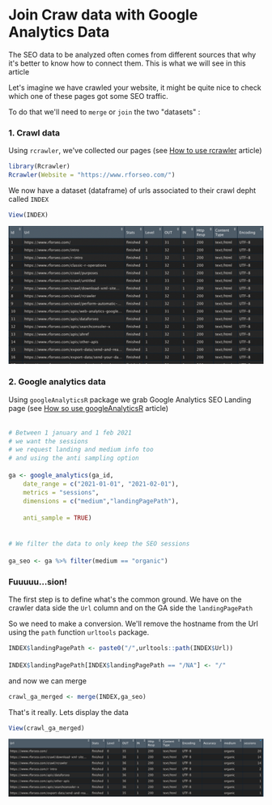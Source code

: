 # Join Craw data with Google Analytics Data

The SEO data to be analyzed often comes from different sources that why it's better to know how to connect them. This is what we will see in this article  
  
Let's imagine we have crawled your website, it might be quite nice to check which one of these pages got some SEO traffic. 

To do that we'll need to `merge` or `join` the two "datasets" :

### 1. Crawl data

Using `rcrawler`, we've collected our pages  \(see [How to use rcrawler](../crawl/rcrawler.md) article\)

```r
library(Rcrawler)
Rcrawler(Website = "https://www.rforseo.com/")
```

We now have a dataset \(dataframe\) of urls associated to their crawl depht called `INDEX`

```r
View(INDEX)
```

![second column is the url](../.gitbook/assets/screenshot-2021-04-21-at-11.11.18-pm.png)

### 2. Google analytics data

Using `googleAnalyticsR` package we grab Google Analytics SEO Landing page \(see [How so use googleAnalyticsR](../apis/web-analytics-google-analytics.md) article\)

```r

# Between 1 january and 1 feb 2021
# we want the sessions
# we request landing and medium info too 
# and using the anti sampling option

ga <- google_analytics(ga_id, 
    date_range = c("2021-01-01", "2021-02-01"),
    metrics = "sessions",
    dimensions = c("medium","landingPagePath"),

    anti_sample = TRUE)


# We filter the data to only keep the SEO sessions

ga_seo <- ga %>% filter(medium == "organic")
```

### Fuuuuu...sion!

The first step is to define what's the common ground. We have on the crawler data side the `Url` column and on the GA side the `landingPagePath`

So we need to make a conversion.  We'll remove the hostname from the Url using the `path` function `urltools` package. 

```r
INDEX$landingPagePath <- paste0("/",urltools::path(INDEX$Url))

INDEX$landingPagePath[INDEX$landingPagePath == "/NA"] <- "/"
```

and now we can merge

```r
crawl_ga_merged <- merge(INDEX,ga_seo)
```

That's it really. Lets display the data

```r
View(crawl_ga_merged)
```

![](../.gitbook/assets/screenshot-2021-05-13-at-4.28.01-pm.png)





